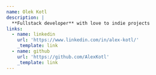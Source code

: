 ```yaml
---
name: Olek Kotl
description: |
  **Fullstack developer** with love to indie projects
links:
  - name: linkedin
    url: 'https://www.linkedin.com/in/alex-kotl/'
    _template: link
  - name: github
    url: 'https://github.com/AlexKotl'
    _template: link
---
```


